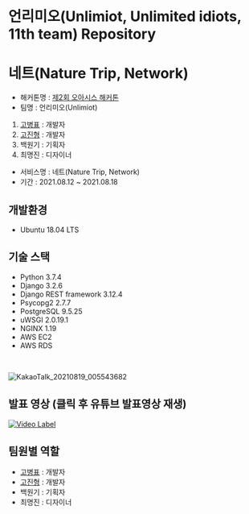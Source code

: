# 언리미오(Unlimiot, Unlimited idiots, 11th team) Repository

# 네트(Nature Trip, Network)
 - 해커톤명 : <a href="https://oasis-hackathon.kr/">제2회 오아시스 해커톤</a>
 - 팀명 : 언리미오(Unlimiot)
1. <a href="https://github.com/kokoball">고병표</a> : 개발자
2. <a href="https://github.com/jinhgoh">고진형</a> : 개발자
3. 백원기 : 기획자
4. 최명진 : 디자이너
 - 서비스명 : 네트(Nature Trip, Network)
 - 기간 : 2021.08.12 ~ 2021.08.18

## 개발환경
* Ubuntu 18.04 LTS 

## 기술 스택
* Python 3.7.4
* Django 3.2.6
* Django REST framework 3.12.4
* Psycopg2 2.7.7
* PostgreSQL 	9.5.25
* uWSGI 2.0.19.1
* NGINX 1.19
* AWS EC2
* AWS RDS
<br>


![KakaoTalk_20210819_005543682](https://user-images.githubusercontent.com/68317603/129941826-dd244f71-fa8c-4158-a7dd-bbcee59d4310.jpg)



## 발표 영상 (클릭 후 유튜브 발표영상 재생)
[![Video Label](http://img.youtube.com/vi/8W-t5IWbBo4/0.jpg)](https://youtu.be/8W-t5IWbBo4)
<br>



## 팀원별 역할 
* <a href="https://github.com/kokoball">고병표</a> : 개발자
* <a href="https://github.com/jinhgoh">고진형</a> : 개발자
* 백원기 : 기획자
* 최명진 : 디자이너

